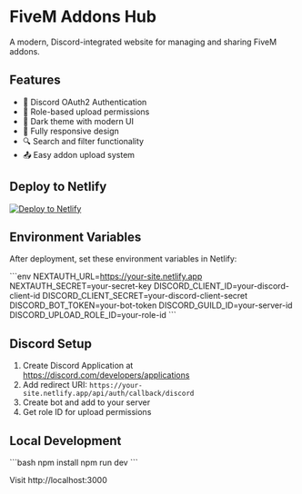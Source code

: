 # FiveM Addons Hub

A modern, Discord-integrated website for managing and sharing FiveM addons.

## Features

- 🔐 Discord OAuth2 Authentication
- 👑 Role-based upload permissions
- 🎨 Dark theme with modern UI
- 📱 Fully responsive design
- 🔍 Search and filter functionality
- 📤 Easy addon upload system

## Deploy to Netlify

[![Deploy to Netlify](https://www.netlify.com/img/deploy/button.svg)](https://app.netlify.com/start/deploy?repository=https://github.com/YOUR_USERNAME/fivem-addons-site)

## Environment Variables

After deployment, set these environment variables in Netlify:

\`\`\`env
NEXTAUTH_URL=https://your-site.netlify.app
NEXTAUTH_SECRET=your-secret-key
DISCORD_CLIENT_ID=your-discord-client-id
DISCORD_CLIENT_SECRET=your-discord-client-secret
DISCORD_BOT_TOKEN=your-bot-token
DISCORD_GUILD_ID=your-server-id
DISCORD_UPLOAD_ROLE_ID=your-role-id
\`\`\`

## Discord Setup

1. Create Discord Application at https://discord.com/developers/applications
2. Add redirect URI: `https://your-site.netlify.app/api/auth/callback/discord`
3. Create bot and add to your server
4. Get role ID for upload permissions

## Local Development

\`\`\`bash
npm install
npm run dev
\`\`\`

Visit http://localhost:3000
